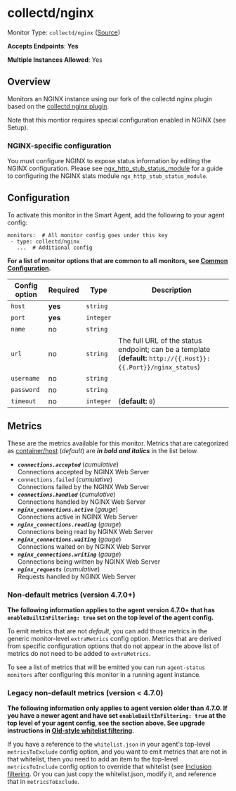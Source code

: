<!--- GENERATED BY gomplate from scripts/docs/templates/monitor-page.md.tmpl --->

# collectd/nginx

Monitor Type: `collectd/nginx` ([Source](https://github.com/signalfx/signalfx-agent/tree/master/internal/monitors/collectd/nginx))

**Accepts Endpoints**: **Yes**

**Multiple Instances Allowed**: Yes

## Overview

Monitors an NGINX instance using our fork of the
collectd nginx plugin based on the [collectd nginx
plugin](https://collectd.org/wiki/index.php/Plugin:nginx).

Note that this montior requires special configuration enabled in NGINX (see Setup).

<!--- SETUP --->
### NGINX-specific configuration

You must configure NGINX to expose status information by editing the NGINX
configuration.  Please see
[ngx_http_stub_status_module](http://nginx.org/en/docs/http/ngx_http_stub_status_module.html)
for a guide to configuring the NGINX stats module
`ngx_http_stub_status_module`.


## Configuration

To activate this monitor in the Smart Agent, add the following to your
agent config:

```
monitors:  # All monitor config goes under this key
 - type: collectd/nginx
   ...  # Additional config
```

**For a list of monitor options that are common to all monitors, see [Common
Configuration](../monitor-config.md#common-configuration).**


| Config option | Required | Type | Description |
| --- | --- | --- | --- |
| `host` | **yes** | `string` |  |
| `port` | **yes** | `integer` |  |
| `name` | no | `string` |  |
| `url` | no | `string` | The full URL of the status endpoint; can be a template (**default:** `http://{{.Host}}:{{.Port}}/nginx_status`) |
| `username` | no | `string` |  |
| `password` | no | `string` |  |
| `timeout` | no | `integer` |  (**default:** `0`) |


## Metrics

These are the metrics available for this monitor.
Metrics that are categorized as
[container/host](https://docs.signalfx.com/en/latest/admin-guide/usage.html#about-custom-bundled-and-high-resolution-metrics)
(*default*) are ***in bold and italics*** in the list below.


 - ***`connections.accepted`*** (*cumulative*)<br>    Connections accepted by NGINX Web Server
 - `connections.failed` (*cumulative*)<br>    Connections failed by the NGINX Web Server
 - ***`connections.handled`*** (*cumulative*)<br>    Connections handled by NGINX Web Server
 - ***`nginx_connections.active`*** (*gauge*)<br>    Connections active in NGINX Web Server
 - ***`nginx_connections.reading`*** (*gauge*)<br>    Connections being read by NGINX Web Server
 - ***`nginx_connections.waiting`*** (*gauge*)<br>    Connections waited on by NGINX Web Server
 - ***`nginx_connections.writing`*** (*gauge*)<br>    Connections being written by NGINX Web Server
 - ***`nginx_requests`*** (*cumulative*)<br>    Requests handled by NGINX Web Server

### Non-default metrics (version 4.7.0+)

**The following information applies to the agent version 4.7.0+ that has
`enableBuiltInFiltering: true` set on the top level of the agent config.**

To emit metrics that are not _default_, you can add those metrics in the
generic monitor-level `extraMetrics` config option.  Metrics that are derived
from specific configuration options that do not appear in the above list of
metrics do not need to be added to `extraMetrics`.

To see a list of metrics that will be emitted you can run `agent-status
monitors` after configuring this monitor in a running agent instance.

### Legacy non-default metrics (version < 4.7.0)

**The following information only applies to agent version older than 4.7.0. If
you have a newer agent and have set `enableBuiltInFiltering: true` at the top
level of your agent config, see the section above. See upgrade instructions in
[Old-style whitelist filtering](../legacy-filtering.md#old-style-whitelist-filtering).**

If you have a reference to the `whitelist.json` in your agent's top-level
`metricsToExclude` config option, and you want to emit metrics that are not in
that whitelist, then you need to add an item to the top-level
`metricsToInclude` config option to override that whitelist (see [Inclusion
filtering](../legacy-filtering.md#inclusion-filtering).  Or you can just
copy the whitelist.json, modify it, and reference that in `metricsToExclude`.



